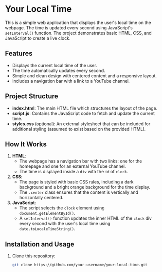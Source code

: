 # Your Local Time

This is a simple web application that displays the user's local time on the webpage. The time is updated every second using JavaScript's `setInterval()` function. The project demonstrates basic HTML, CSS, and JavaScript to create a live clock.

## Features

- Displays the current local time of the user.
- The time automatically updates every second.
- Simple and clean design with centered content and a responsive layout.
- Includes a navigation bar with a link to a YouTube channel.

## Project Structure

- **index.html**: The main HTML file which structures the layout of the page.
- **script.js**: Contains the JavaScript code to fetch and update the current time.
- **styles.css** (optional): An external stylesheet that can be included for additional styling (assumed to exist based on the provided HTML).

## How It Works

1. **HTML**:
    - The webpage has a navigation bar with two links: one for the homepage and one for an external YouTube channel.
    - The time is displayed inside a `div` with the `id` of `clock`.
2. **CSS**:
    - The page is styled with basic CSS rules, including a dark background and a bright orange background for the time display.
    - The `.center` class ensures that the content is vertically and horizontally centered.
3. **JavaScript**:
    - The script selects the `clock` element using `document.getElementById()`.
    - A `setInterval()` function updates the inner HTML of the `clock` div every second with the user's local time using `date.toLocaleTimeString()`.

## Installation and Usage

1. Clone this repository:
   ```bash
   git clone https://github.com/your-username/your-local-time.git
